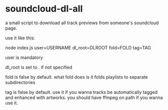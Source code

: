 # soundcloud-dl-all
a small script to download all track previews from someone's soundcloud page.

use it like this:
 
 node index.js user=USERNAME dl_root=DLROOT fold=FOLD tag=TAG

user is mandatory

dl_root is set to . if not specified

fold is false by default. what fold does is it folds playlists to separate subdirectories

tag is false by default. use it if you wanna tracks be automatically tagged and enhanced with artworks. you should have ffmpeg on path if you wanna use it.